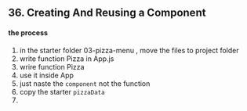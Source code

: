 ## 36. Creating And Reusing a Component

#### the process

1. in the starter folder 03-pizza-menu , move the files to project folder
2. write function Pizza in App.js
3. wrire function Pizza
4. use it inside App
5. just naste the `component` not the function
6. copy the starter `pizzaData`
7.

